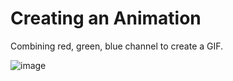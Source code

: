 # Creating an Animation 
Combining red, green, blue channel to create a GIF.

![image](https://user-images.githubusercontent.com/111910374/209585906-10547399-c774-4d99-8061-2f4228cc4e0b.png)

